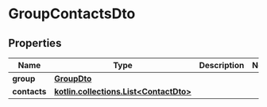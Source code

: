 
# GroupContactsDto

## Properties
Name | Type | Description | Notes
------------ | ------------- | ------------- | -------------
**group** | [**GroupDto**](GroupDto) |  | 
**contacts** | [**kotlin.collections.List&lt;ContactDto&gt;**](ContactDto) |  | 



